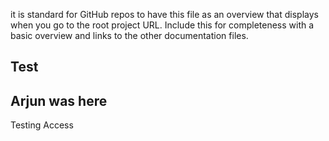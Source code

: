 it is standard for GitHub repos to have this file as an overview that displays when you
go to the root project URL. Include this for completeness with a basic overview and links to the
other documentation files.


## Test


## Arjun was here
Testing Access
